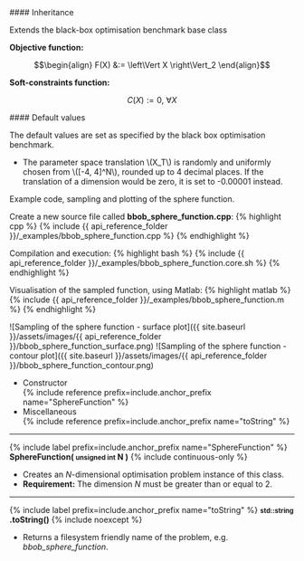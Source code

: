 <div class="custom-callout custom-callout-info">
#### Inheritance

Extends the black-box optimisation benchmark base class
</div>

**Objective function:**

$$\begin{align}
F(X) &:= \left\Vert X \right\Vert_2
\end{align}$$

**Soft-constraints function:**

$$C(X) := 0, \ \forall X$$

<div class="custom-callout custom-callout-info">
#### Default values

The default values are set as specified by the black box optimisation benchmark.

- The parameter space translation \\(X_T\\) is randomly and uniformly chosen from \\([-4, 4]^N\\), rounded up to 4 decimal places. If the translation of a dimension would be zero, it is set to -0.00001 instead.
</div>

Example code, sampling and plotting of the sphere function.

Create a new source file called **bbob_sphere_function.cpp**:
{% highlight cpp %}
{% include {{ api_reference_folder }}/_examples/bbob_sphere_function.cpp %}
{% endhighlight %}

Compilation and execution:
{% highlight bash %}
{% include {{ api_reference_folder }}/_examples/bbob_sphere_function.core.sh %}
{% endhighlight %}

Visualisation of the sampled function, using Matlab:
{% highlight matlab %}
{% include {{ api_reference_folder }}/_examples/bbob_sphere_function.m %}
{% endhighlight %}

![Sampling of the sphere function - surface plot]({{ site.baseurl }}/assets/images/{{ api_reference_folder }}/bbob_sphere_function_surface.png)
![Sampling of the sphere function - contour plot]({{ site.baseurl }}/assets/images/{{ api_reference_folder }}/bbob_sphere_function_contour.png)

- Constructor<br>
  {% include reference prefix=include.anchor_prefix name="SphereFunction" %}
- Miscellaneous<br>
  {% include reference prefix=include.anchor_prefix name="toString" %}

---
{% include label prefix=include.anchor_prefix name="SphereFunction" %}
**SphereFunction( <small>unsigned int</small> N )** {% include continuous-only %}

- Creates an *N*-dimensional optimisation problem instance of this class.
- **Requirement:** The dimension *N* must be greater than or equal to 2.

---
{% include label prefix=include.anchor_prefix name="toString" %}
**<small>std::string</small> .toString()** {% include noexcept %}

- Returns a filesystem friendly name of the problem, e.g. *bbob_sphere_function*.